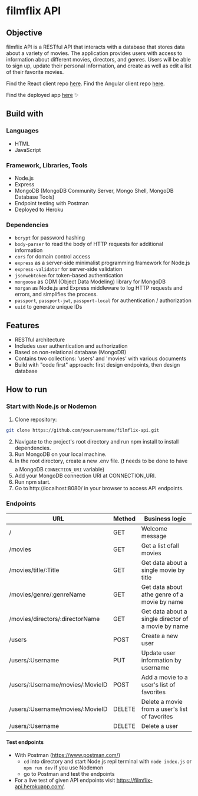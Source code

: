 # filmflix API

## Objective

filmflix API is a RESTful API that interacts with a database that stores data about a variety of movies. The application provides users with access to information about different movies, directors, and genres. Users will be able to sign up, update their personal information, and create as well as edit a list of their favorite movies.

Find the React client repo [here](https://github.com/tessa-tum/filmflix-client).
Find the Angular client repo [here](https://github.com/tessa-tum/filmflix-Angular-client).

Find the deployed app [here](https://filmflix-api.herokuapp.com/) :sparkles:

## Build with

### Languages

- HTML
- JavaScript

### Framework, Libraries, Tools

- Node.js 
- Express
- MongoDB (MongoDB Community Server, Mongo Shell, MongoDB Database Tools)
- Endpoint testing with Postman
- Deployed to Heroku

### Dependencies

- `bcrypt` for password hashing
- `body-parser` to read the body of HTTP requests for additional information
- `cors` for domain control access
- `express` as a server-side minimalist programming framework for Node.js
- `express-validator` for server-side validation
- `jsonwebtoken` for token-based authentication
- `mongoose` as ODM (Object Data Modeling) library for MongoDB
- `morgan` as Node.js and Express middleware to log HTTP requests and errors, and simplifies the process.
- `passport`, `passport-jwt`, `passport-local` for authentication / authorization
- `uuid` to generate unique IDs

## Features

- RESTful architecture
- Includes user authentication and authorization
- Based on non-relational database (MongoDB)
- Contains two collections: 'users' and 'movies' with various documents
- Build with "code first" approach: first design endpoints, then design database

## How to run 

### Start with Node.js or Nodemon

1. Clone repository:
```bash
git clone https://github.com/yourusername/filmflix-api.git
```
2. Navigate to the project's root directory and run npm install to install dependencies.
3. Run MongoDB on your local machine.
4. In the root directory, create a new .env file. (:exclamation: needs to be done to have a MongoDB `CONNECTION_URI` variable)
5. Add your MongoDB connection URI at CONNECTION_URI.
6. Run npm start.
7. Go to http://localhost:8080/ in your browser to access API endpoints.

### Endpoints

| URL                              | Method | Business logic                                      |
|----------------------------------|--------|-----------------------------------------------------|
| /                                | GET    | Welcome message                                     |
| /movies                          | GET    | Get a list ofall movies                             |
| /movies/title/:Title             | GET    | Get data about a single movie by title              |
| /movies/genre/:genreName         | GET    | Get data about athe genre of a movie by name        |
| /movies/directors/:directorName  | GET    | Get data about a single director of a movie by name |
| /users                           | POST   | Create a new user                                   |
| /users/:Username                 | PUT    | Update user information by username                 |
| /users/:Username/movies/:MovieID | POST   | Add a movie to a user's list of favorites           |
| /users/:Username/movies/:MovieID | DELETE | Delete a movie from a user's list of favorites      |
| /users/:Username                 | DELETE | Delete a user                                       |


#### Test endpoints 
- With Postman (https://www.postman.com/)
  - `cd` into directory and start Node.js repl terminal with `node index.js` or `npm run dev` if you use Nodemon
  - go to Postman and test the endpoints
- For a live test of given API endpoints visit https://filmflix-api.herokuapp.com/.
